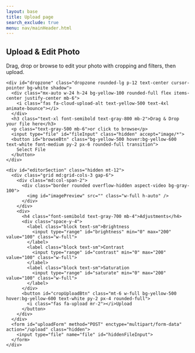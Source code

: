 ```yaml
---
layout: base
title: Upload page
search_exclude: true
menu: nav/mainHeader.html
---
```

<html lang="en">
<head>
  <meta charset="UTF-8" />
  <meta name="viewport" content="width=device-width, initial-scale=1.0"/>
  <title>Cartage - Photo Upload</title>
  <script src="https://cdn.tailwindcss.com"></script>
  <script src="https://cdnjs.cloudflare.com/ajax/libs/cropperjs/1.5.13/cropper.min.js"></script>
  <link href="https://cdnjs.cloudflare.com/ajax/libs/cropperjs/1.5.13/cropper.min.css" rel="stylesheet"/>
  <link rel="stylesheet" href="https://cdnjs.cloudflare.com/ajax/libs/font-awesome/6.4.0/css/all.min.css">
  <style>
    @import url('https://fonts.googleapis.com/css2?family=Poppins:wght@300;400;500;600;700&display=swap');

    body {
      font-family: 'Poppins', sans-serif;
      background-color: #f8fafc;
      overflow: hidden; /* prevent scrollbars from canvas */
    }

    .dropzone {
      border: 2px dashed #e5e7eb;
      transition: all 0.4s ease;
    }

    .dropzone.active {
      border-color: #F59E0B;
      background-color: rgba(245, 158, 11, 0.05);
    }

    .preview-image {
      transition: all 0.4s ease;
    }

    .preview-image:hover {
      transform: scale(1.03);
    }

    /* Canvas covers full background */
    #bgCanvas {
      position: fixed;
      top: 0;
      left: 0;
      width: 100%;
      height: 100%;
      z-index: 0;
    }
  </style>
</head>
<body class="min-h-screen bg-gradient-to-br from-white to-gray-50">

  <!-- Pastel traffic animation background -->
  <canvas id="bgCanvas"></canvas>

  <!-- Main content stays above canvas -->
  <div class="relative z-10 container mx-auto px-4 py-8 max-w-4xl">
    <div class="text-center mb-10">
      <h2 class="text-4xl font-bold text-gray-800 mb-3">Upload & Edit Photo</h2>
      <p class="text-gray-600 max-w-2xl mx-auto">Drag, drop or browse to edit your photo with cropping and filters, then upload.</p>
    </div>

    <div id="dropzone" class="dropzone rounded-lg p-12 text-center cursor-pointer bg-white shadow">
      <div class="mx-auto w-24 h-24 bg-yellow-100 rounded-full flex items-center justify-center mb-6">
        <i class="fas fa-cloud-upload-alt text-yellow-500 text-4xl animate-bounce"></i>
      </div>
      <h3 class="text-xl font-semibold text-gray-800 mb-2">Drag & Drop your file here</h3>
      <p class="text-gray-500 mb-6">or click to browse</p>
      <input type="file" id="fileInput" class="hidden" accept="image/*">
      <button id="browseBtn" class="bg-yellow-500 hover:bg-yellow-600 text-white font-medium py-2 px-6 rounded-full transition">
        Select File
      </button>
    </div>

    <div id="editorSection" class="hidden mt-12">
      <div class="grid md:grid-cols-3 gap-6">
        <div class="md:col-span-2">
          <div class="border rounded overflow-hidden aspect-video bg-gray-100">
            <img id="imagePreview" src="" class="w-full h-auto" />
          </div>
        </div>
        <div>
          <h4 class="font-semibold text-gray-700 mb-4">Adjustments</h4>
          <div class="space-y-4">
            <label class="block text-sm">Brightness
              <input type="range" id="brightness" min="0" max="200" value="100" class="w-full">
            </label>
            <label class="block text-sm">Contrast
              <input type="range" id="contrast" min="0" max="200" value="100" class="w-full">
            </label>
            <label class="block text-sm">Saturation
              <input type="range" id="saturate" min="0" max="200" value="100" class="w-full">
            </label>
          </div>
          <button id="cropUploadBtn" class="mt-6 w-full bg-yellow-500 hover:bg-yellow-600 text-white py-2 px-4 rounded-full">
            <i class="fas fa-upload mr-2"></i>Upload
          </button>
        </div>
      </div>
      <form id="uploadForm" method="POST" enctype="multipart/form-data" action="/upload" class="hidden">
        <input type="file" name="file" id="hiddenFileInput">
      </form>
    </div>
  </div>

  <script>
    // Background traffic animation with pastel colors
    const bgCanvas = document.getElementById('bgCanvas');
    const bgCtx = bgCanvas.getContext('2d');
    let cars = [];
    let lanes = [];
    const pastelColors = ['#FFD1DC', '#BFFCC6', '#AEC6CF'];
    const laneColor = '#D1D5DB';

    function resizeBg() {
      bgCanvas.width = window.innerWidth;
      bgCanvas.height = window.innerHeight;
      lanes = [bgCanvas.height * 0.3, bgCanvas.height * 0.5, bgCanvas.height * 0.7];
    }
    window.addEventListener('resize', resizeBg);
    resizeBg();

    function createCars(num) {
      cars = [];
      for (let i = 0; i < num; i++) {
        const lane = lanes[Math.floor(Math.random() * lanes.length)];
        cars.push({
          x: Math.random() * bgCanvas.width,
          y: lane - 10,
          width: 30,
          height: 20,
          speed: 0.5 + Math.random() * 1.5,
          color: pastelColors[Math.floor(Math.random() * pastelColors.length)]
        });
      }
    }
    createCars(15);

    function animateBg() {
      bgCtx.clearRect(0, 0, bgCanvas.width, bgCanvas.height);
      // Draw lanes
      bgCtx.strokeStyle = laneColor;
      bgCtx.lineWidth = 2;
      lanes.forEach(y => {
        bgCtx.beginPath();
        bgCtx.moveTo(0, y);
        bgCtx.lineTo(bgCanvas.width, y);
        bgCtx.stroke();
      });
      // Draw cars
      cars.forEach(car => {
        bgCtx.fillStyle = car.color;
        bgCtx.fillRect(car.x, car.y, car.width, car.height);
        car.x += car.speed;
        if (car.x > bgCanvas.width) car.x = -car.width;
      });
      requestAnimationFrame(animateBg);
    }
    animateBg();
  </script>

  <script>
    // Your existing dropzone & cropper code…
    const dropzone = document.getElementById('dropzone');
    const fileInput = document.getElementById('fileInput');
    const browseBtn = document.getElementById('browseBtn');
    const imagePreview = document.getElementById('imagePreview');
    const editorSection = document.getElementById('editorSection');
    const brightnessInput = document.getElementById('brightness');
    const contrastInput = document.getElementById('contrast');
    const saturateInput = document.getElementById('saturate');
    const cropUploadBtn = document.getElementById('cropUploadBtn');
    const uploadForm = document.getElementById('uploadForm');
    const hiddenFileInput = document.getElementById('hiddenFileInput');
    let cropper;

    function preventDefaults(e) {
      e.preventDefault();
      e.stopPropagation();
    }
    ['dragenter','dragover','dragleave','drop'].forEach(evt => {
      dropzone.addEventListener(evt, preventDefaults, false);
    });
    ['dragenter','dragover'].forEach(evt => {
      dropzone.addEventListener(evt, () => dropzone.classList.add('active'), false);
    });
    ['dragleave','drop'].forEach(evt => {
      dropzone.addEventListener(evt, () => dropzone.classList.remove('active'), false);
    });
    dropzone.addEventListener('drop', handleDrop, false);
    browseBtn.addEventListener('click', () => fileInput.click());
    fileInput.addEventListener('change', () => handleFiles(fileInput.files));

    function handleDrop(e) {
      const dt = e.dataTransfer;
      handleFiles(dt.files);
    }
    function handleFiles(files) {
      const file = files[0];
      if (!file) return;
      const reader = new FileReader();
      reader.onload = function(e) {
        imagePreview.src = e.target.result;
        editorSection.classList.remove('hidden');
        initCropper();
      };
      reader.readAsDataURL(file);
    }
    function initCropper() {
      if (cropper) cropper.destroy();
      cropper = new Cropper(imagePreview, {
        aspectRatio: 1,
        viewMode: 1,
        background: false,
        autoCropArea: 1
      });
    }
    function applyFiltersToCanvas(canvas) {
      const brightness = brightnessInput.value / 100;
      const contrast = contrastInput.value / 100;
      const saturate = saturateInput.value / 100;
      const ctx = canvas.getContext('2d');
      const imageData = ctx.getImageData(0, 0, canvas.width, canvas.height);
      const data = imageData.data;

      for (let i = 0; i < data.length; i += 4) {
        let r = data[i], g = data[i+1], b = data[i+2];
        r = ((r - 128) * contrast + 128) * brightness;
        g = ((g - 128) * contrast + 128) * brightness;
        b = ((b - 128) * contrast + 128) * brightness;

        const avg = (r + g + b) / 3;
        r = avg + (r - avg) * saturate;
        g = avg + (g - avg) * saturate;
        b = avg + (b - avg) * saturate;

        data[i] = Math.min(255, Math.max(0, r));
        data[i+1] = Math.min(255, Math.max(0, g));
        data[i+2] = Math.min(255, Math.max(0, b));
        
      }
      ctx.putImageData(imageData, 0, 0);
    }

    cropUploadBtn.addEventListener('click', () => {
      const canvas = cropper.getCroppedCanvas();
      applyFiltersToCanvas(canvas);
      canvas.toBlob(blob => {
        const file = new File([blob], 'edited-image.png', { type: 'image/png' });
        const dt = new DataTransfer();
        dt.items.add(file);
        hiddenFileInput.files = dt.files;
        uploadForm.submit();
      }, 'image/png');
    });
  </script>
</body>
</html>


